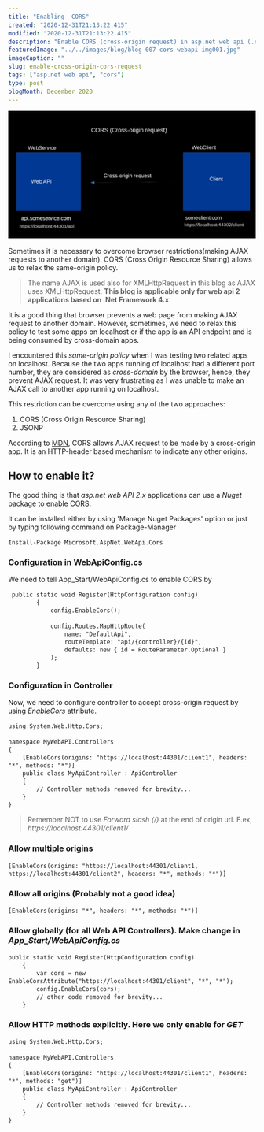 ```yaml
---
title: "Enabling  CORS"
created: "2020-12-31T21:13:22.415"
modified: "2020-12-31T21:13:22.415"
description: "Enable CORS (cross-origin request) in asp.net web api (.net framework 4.x)"
featuredImage: "../../images/blog/blog-007-cors-webapi-img001.jpg"
imageCaption: ""
slug: enable-cross-origin-cors-request
tags: ["asp.net web api", "cors"]
type: post
blogMonth: December 2020
---
```


![post image](../../images/blog/blog-007-cors-webapi-img001.jpg " ")

Sometimes it is necessary to overcome browser restrictions(making AJAX requests to another domain). CORS (Cross Origin Resource Sharing) allows us to relax the same-origin policy.

> The name AJAX is used also for XMLHttpRequest in this blog as AJAX uses XMLHttpRequest. **This blog is applicable only for web api 2 applications based on .Net Framework 4.x**

It is a good thing that browser prevents a web page from making AJAX request to another domain. However, sometimes, we need to relax this policy to test some apps on localhost or if the app is an API endpoint and is being consumed by cross-domain apps.

I encountered this _same-origin policy_ when I was testing two related apps on localhost. Because the two apps running of localhost had a different port number, they are considered as _cross-domain_ by the browser, hence, they prevent AJAX request. It was very frustrating as I was unable to make an AJAX call to another app running on localhost.

This restriction can be overcome using any of the two approaches:

1. CORS (Cross Origin Resource Sharing)
2. JSONP

According to [MDN](https://developer.mozilla.org/en-US/docs/Web/HTTP/CORS), CORS allows AJAX request to be made by a cross-origin app. It is an HTTP-header based mechanism to indicate any other origins.

## How to enable it?

The good thing is that _asp.net web API 2.x_ applications can use a _Nuget_ package to enable CORS.

It can be installed either by using 'Manage Nuget Packages' option or just by typing following command on Package-Manager

```
Install-Package Microsoft.AspNet.WebApi.Cors
```

### Configuration in **WebApiConfig.cs**

We need to tell App_Start/WebApiConfig.cs to enable CORS by

```
 public static void Register(HttpConfiguration config)
        {
            config.EnableCors();

            config.Routes.MapHttpRoute(
                name: "DefaultApi",
                routeTemplate: "api/{controller}/{id}",
                defaults: new { id = RouteParameter.Optional }
            );
        }
```

### Configuration in Controller

Now, we need to configure controller to accept cross-origin request by using _EnableCors_ attribute.

```
using System.Web.Http.Cors;

namespace MyWebAPI.Controllers
{
    [EnableCors(origins: "https://localhost:44301/client1", headers: "*", methods: "*")]
    public class MyApiController : ApiController
    {
        // Controller methods removed for brevity...
    }
}
```

> Remember NOT to use _Forward slash (/)_ at the end of origin url. F.ex, _https://localhost:44301/client1/_

### Allow multiple origins

```
[EnableCors(origins: "https://localhost:44301/client1, https://localhost:44301/client2", headers: "*", methods: "*")]
```

### Allow all origins (Probably not a good idea)

```
[EnableCors(origins: "*", headers: "*", methods: "*")]
```

### Allow globally (for all Web API Controllers). Make change in _App_Start/WebApiConfig.cs_

```
public static void Register(HttpConfiguration config)
    {
        var cors = new EnableCorsAttribute("https://localhost:44301/client", "*", "*");
        config.EnableCors(cors);
        // other code removed for brevity...
    }
```

### Allow HTTP methods explicitly. Here we only enable for _GET_

```
using System.Web.Http.Cors;

namespace MyWebAPI.Controllers
{
    [EnableCors(origins: "https://localhost:44301/client1", headers: "*", methods: "get")]
    public class MyApiController : ApiController
    {
        // Controller methods removed for brevity...
    }
}
```
